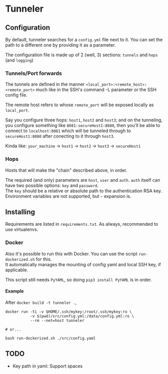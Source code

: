# Tunneler

## Configuration
By default, tunneler searches for a `config.yml` file next to it. You can set the path to a different one by providing it as  a parameter.

The configuration file is made up of 2 (well, 3) sections: `tunnels` and `hops` (and `logging`)

### Tunnels/Port forwards
The tunnels are defined in the manner `<local_port>:<remote_host>:<remote_port>` much like in the SSH's command -L parameter or the SSH config file.

The remote host refers to whose `remote_port` will be exposed locally as `local_port`.

Say you configure three hops: `host1`, `host2` and `host3`; and on the tunneling, you configure something like `8081:secureHost1:8080`, then you'll be able to connect to `localhost:8081` which will be tunneled through to `secureHost1:8080` after conecting to it through `host3`.

Kinda like: `your_machine` -> `host1` -> `host2` -> `host3` -> `secureHost1`

### Hops
Hosts that will make the "chain" described above, in order.

The required (and only) parameters are `host`, `user` and `auth`. `auth` itself can have two possible options: `key` and `password`.  
The `key` should be a relative or absolute path to the authentication RSA key. Environment variables are not supported, but `~` expansion is.

## Installing
Requirements are listed in `requirements.txt`. As always, recommended to use virtualenvs.

### Docker
Also it's possible to run this with Docker. You can use the script `run-dockerized.sh` for this.  
It automatically manages the mounting of config yaml and local SSH key, if applicable.

This script still needs `PyYAML`, so doing `pip3 install PyYAML` is in order.

#### Example
After `docker build -t tunneler .`,

    docker run -ti -v $HOME/.ssh/mykey:/root/.ssh/mykey:ro \
               -v $(pwd)/src/config.yml:/data/config.yml:ro \
               --rm --net=host tunneler
               
    # or...
    
    bash run-dockerized.sh ./src/config.yaml

## TODO
- Key path in yaml: Support spaces
